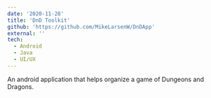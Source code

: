 ```yaml
---
date: '2020-11-28'
title: 'DnD Toolkit'
github: 'https://github.com/MikeLarsenW/DnDApp'
external: ''
tech:
  - Android
  - Java
  - UI/UX
---
```


An android application that helps organize a game of Dungeons and Dragons.